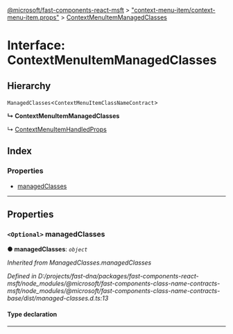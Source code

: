 [@microsoft/fast-components-react-msft](../README.md) > ["context-menu-item/context-menu-item.props"](../modules/_context_menu_item_context_menu_item_props_.md) > [ContextMenuItemManagedClasses](../interfaces/_context_menu_item_context_menu_item_props_.contextmenuitemmanagedclasses.md)

# Interface: ContextMenuItemManagedClasses

## Hierarchy

 `ManagedClasses`<`ContextMenuItemClassNameContract`>

**↳ ContextMenuItemManagedClasses**

↳  [ContextMenuItemHandledProps](_context_menu_item_context_menu_item_props_.contextmenuitemhandledprops.md)

## Index

### Properties

* [managedClasses](_context_menu_item_context_menu_item_props_.contextmenuitemmanagedclasses.md#managedclasses)

---

## Properties

<a id="managedclasses"></a>

### `<Optional>` managedClasses

**● managedClasses**: *`object`*

*Inherited from ManagedClasses.managedClasses*

*Defined in D:/projects/fast-dna/packages/fast-components-react-msft/node_modules/@microsoft/fast-components-class-name-contracts-msft/node_modules/@microsoft/fast-components-class-name-contracts-base/dist/managed-classes.d.ts:13*

#### Type declaration

___

